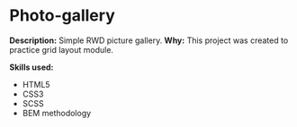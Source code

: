# Photo-gallery

**Description:**
Simple RWD picture gallery.
**Why:**
This project was created to practice grid layout module.

**Skills used:**
- HTML5
- CSS3
- SCSS
- BEM methodology
